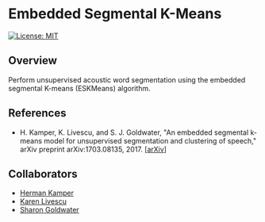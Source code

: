 Embedded Segmental K-Means
==========================

[![License: MIT](https://img.shields.io/badge/License-MIT-blue.svg)](https://github.com/kamperh/eskmeans/blob/master/license.md)


Overview
--------
Perform unsupervised acoustic word segmentation using the embedded segmental
K-means (ESKMeans) algorithm.


References
----------
- H. Kamper, K. Livescu, and S. J. Goldwater, "An embedded segmental k-means
  model for unsupervised segmentation and clustering of speech," arXiv preprint
  arXiv:1703.08135, 2017. [[arXiv](https://arxiv.org/abs/1703.08135)]


Collaborators
-------------
- [Herman Kamper](http://www.kamperh.com/)
- [Karen Livescu](http://ttic.uchicago.edu/~klivescu/)
- [Sharon Goldwater](http://homepages.inf.ed.ac.uk/sgwater/)
